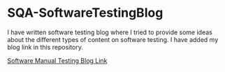 # SQA-SoftwareTestingBlog
I have written software testing blog where I tried to provide some ideas about the different types of content on software testing. I have added my blog link in this repository.

[Software Manual Testing Blog Link](https://shantokumarsaha.blogspot.com/2023/03/software-testing.html)
